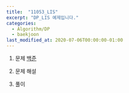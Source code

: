 ```yaml
---
title:  "11053_LIS"
excerpt: "DP_LIS 예제입니다."
categories:
  - Algorithm/DP
  - baekjoon
last_modified_at: 2020-07-06T00:00:00-01:00
---
```

1. 문제
[백준](https://www.acmicpc.net/problem/11053)

2. 문제 해설

3. 풀이